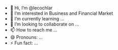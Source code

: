 - 👋 Hi, I’m @lecochlar
- 👀 I’m interested in Business and Financial Market
- 🌱 I’m currently learning ...
- 💞️ I’m looking to collaborate on ...
- 📫 How to reach me ...
- 😄 Pronouns: ...
- ⚡ Fun fact: ...

<!---
lecochlar/lecochlar is a ✨ special ✨ repository because its `README.md` (this file) appears on your GitHub profile.
You can click the Preview link to take a look at your changes.
--->
